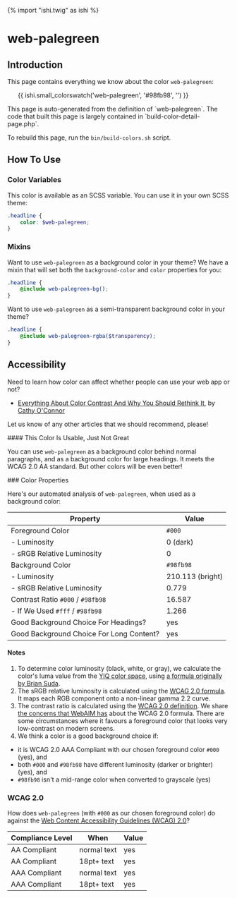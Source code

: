 {% import "ishi.twig" as ishi %}
# web-palegreen

## Introduction

This page contains everything we know about the color `web-palegreen`:

<div class="grid">
    <div class="cell">
        <div class="swatch">
            <ul>
                {{ ishi.small_colorswatch('web-palegreen', '#98fb98', '') }}
            </ul>
        </div>
    </div>
</div>

<div class="callout attention" markdown="1">
This page is auto-generated from the definition of `web-palegreen`. The code that built this page is largely contained in `build-color-detail-page.php`.

To rebuild this page, run the `bin/build-colors.sh` script.
</div>

## How To Use

### Color Variables

This color is available as an SCSS variable. You can use it in your own SCSS theme:

```scss
.headline {
    color: $web-palegreen;
}
```

### Mixins

Want to use `web-palegreen` as a background color in your theme? We have a mixin that will set both the `background-color` and `color` properties for you:

```scss
.headline {
    @include web-palegreen-bg();
}
```

Want to use `web-palegreen` as a semi-transparent background color in your theme?

```scss
.headline {
    @include web-palegreen-rgba($transparency);
}
```

## Accessibility

Need to learn how color can affect whether people can use your web app or not?

* [Everything About Color Contrast And Why You Should Rethink It](https://www.smashingmagazine.com/2014/10/color-contrast-tips-and-tools-for-accessibility/), by [Cathy O'Connor](http://www.twitter.com/cagocon)

Let us know of any other articles that we should recommend, please!
<div class="callout warning" markdown="1">
#### This Color Is Usable, Just Not Great

You can use `web-palegreen` as a background color behind normal paragraphs, and as a background color for large headings. It meets the WCAG 2.0 AA standard. But other colors will be even better!
</div>
### Color Properties

Here's our automated analysis of `web-palegreen`, when used as a background color:

Property | Value
---------|------
Foreground Color | `#000`
- Luminosity | 0 (dark)
- sRGB Relative Luminosity | 0
Background Color | `#98fb98`
- Luminosity | 210.113 (bright)
- sRGB Relative Luminosity | 0.779
Contrast Ratio `#000` / `#98fb98` | 16.587
- If We Used `#fff` / `#98fb98` | 1.266
Good Background Choice For Headings? | yes
Good Background Choice For Long Content? | yes

#### Notes

1. To determine color luminosity (black, white, or gray), we calculate the color's luma value from the [YIQ color space](https://en.wikipedia.org/wiki/YIQ), using [a formula originally by Brian Suda](https://24ways.org/2010/calculating-color-contrast/).
1. The sRGB relative luminosity is calculated using the [WCAG 2.0 formula](https://www.w3.org/TR/WCAG20/#relativeluminancedef). It maps each RGB component onto a non-linear gamma 2.2 curve.
1. The contrast ratio is calculated using the [WCAG 2.0 definition](https://www.w3.org/TR/2008/REC-WCAG20-20081211/#contrast-ratiodef). We share [the concerns that WebAIM has](http://webaim.org/blog/wcag-2-1-feedback/) about the WCAG 2.0 formula. There are some circumstances where it favours a foreground color that looks very low-contrast on modern screens.
1. We think a color is a good background choice if:
  - it is WCAG 2.0 AAA Compliant with our chosen foreground color `#000` (yes), and
  - both `#000` and `#98fb98` have different luminosity (darker or brighter) (yes), and
  - `#98fb98` isn't a mid-range color when converted to grayscale (yes)

### WCAG 2.0

How does `web-palegreen` (with `#000` as our chosen foreground color) do against the [Web Content Accessibility Guidelines (WCAG) 2.0](https://www.w3.org/TR/WCAG20/)?

Compliance Level | When | Value
-----------------|------|------
AA Compliant | normal text | yes
AA Compliant | 18pt+ text | yes
AAA Compliant | normal text | yes
AAA Compliant | 18pt+ text | yes